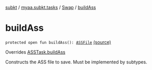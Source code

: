 [subkt](../../index.md) / [myaa.subkt.tasks](../index.md) / [Swap](index.md) / [buildAss](./build-ass.md)

# buildAss

`protected open fun buildAss(): `[`ASSFile`](../../myaa.subkt.ass/-a-s-s-file/index.md) [(source)](https://github.com/Myaamori/SubKt/blob/0.1.13/src/main/kotlin/myaa/subkt/tasks/asstasks.kt#L556)

Overrides [ASSTask.buildAss](../-a-s-s-task/build-ass.md)

Constructs the ASS file to save. Must be implemented by subtypes.

